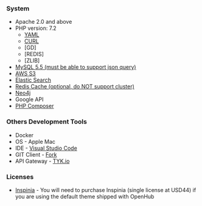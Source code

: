 ### System
  * Apache 2.0 and above
  * PHP version: 7.2
    * [YAML](https://www.php.net/manual/en/book.yaml.php)
    * [CURL](https://www.php.net/manual/en/book.curl.php)
    * [GD]
    * [REDIS]
    * [ZLIB]
  * [MySQL 5.5 (must be able to support json query)]()
  * [AWS S3](https://aws.amazon.com/s3/)
  * [Elastic Search](https://www.elastic.co/)
  * [Redis Cache (optional, do NOT support cluster)](https://redis.io/)
  * [Neo4j](https://neo4j.com/)
  * Google API
  * [PHP Composer](https://getcomposer.org/)

### Others Development Tools
  * Docker
  * OS - Apple Mac
  * IDE - [Visual Studio Code](https://code.visualstudio.com/)
  * GIT Client - [Fork](https://git-fork.com/)
  * API Gateway - [TYK.io](https://tyk.io/)

### Licenses
  * [Inspinia](https://wrapbootstrap.com/theme/inspinia-responsive-admin-theme-WB0R5L90S) - You will need to purchase Inspinia (single license at USD44) if you are using the default theme shipped with OpenHub